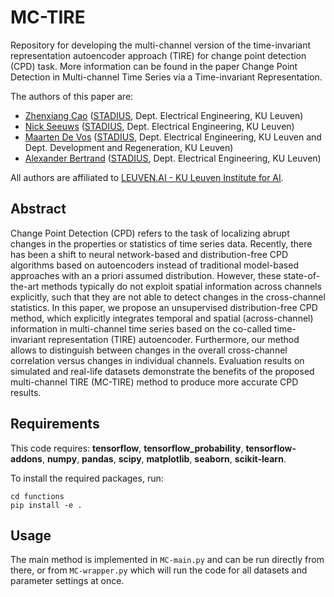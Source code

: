MC-TIRE
===============================

Repository for developing the multi-channel version of the time-invariant representation autoencoder approach (TIRE) for change point detection (CPD) task. More information can be found in the paper Change Point Detection in Multi-channel Time Series via a Time-invariant Representation.


The authors of this paper are:

- [Zhenxiang Cao](https://www.esat.kuleuven.be/stadius/person.php?id=2380) ([STADIUS](https://www.esat.kuleuven.be/stadius/), Dept. Electrical Engineering, KU Leuven)
- [Nick Seeuws](https://www.esat.kuleuven.be/stadius/person.php?id=2318) ([STADIUS](https://www.esat.kuleuven.be/stadius/), Dept. Electrical Engineering, KU Leuven)
- [Maarten De Vos](https://www.esat.kuleuven.be/stadius/person.php?id=203) ([STADIUS](https://www.esat.kuleuven.be/stadius/), Dept. Electrical Engineering, KU Leuven and Dept. Development and Regeneration, KU Leuven)
- [Alexander Bertrand](https://www.esat.kuleuven.be/stadius/person.php?id=331) ([STADIUS](https://www.esat.kuleuven.be/stadius/), Dept. Electrical Engineering, KU Leuven)

All authors are affiliated to [LEUVEN.AI - KU Leuven Institute for AI](https://ai.kuleuven.be). 

Abstract
------------
Change Point Detection (CPD) refers to the task of localizing abrupt changes in the properties or statistics of time series data. Recently, there has been a shift to neural network-based and distribution-free CPD algorithms based on autoencoders instead of traditional model-based approaches with an a priori assumed distribution. However, these state-of-the-art methods typically do not exploit spatial information across channels explicitly, such that they are not able to detect changes in the cross-channel statistics. In this paper, we propose an unsupervised distribution-free CPD method, which explicitly integrates temporal and spatial (across-channel) information in multi-channel time series based on the co-called time-invariant representation (TIRE) autoencoder. Furthermore, our method allows to distinguish between changes in the overall cross-channel correlation versus changes in individual channels. Evaluation results on simulated and real-life datasets demonstrate the benefits of the proposed multi-channel TIRE (MC-TIRE) method to produce more accurate CPD results.

Requirements
------------
This code requires:
**tensorflow**,
**tensorflow_probability**,
**tensorflow-addons**,
**numpy**,
**pandas**,
**scipy**,
**matplotlib**,
**seaborn**,
**scikit-learn**.

To install the required packages, run:

```
cd functions
pip install -e .
```

Usage
-----

The main method is implemented in ``MC-main.py`` and can
be run directly from there, or from ``MC-wrapper.py`` which will run the code
for all datasets and parameter settings at once.
